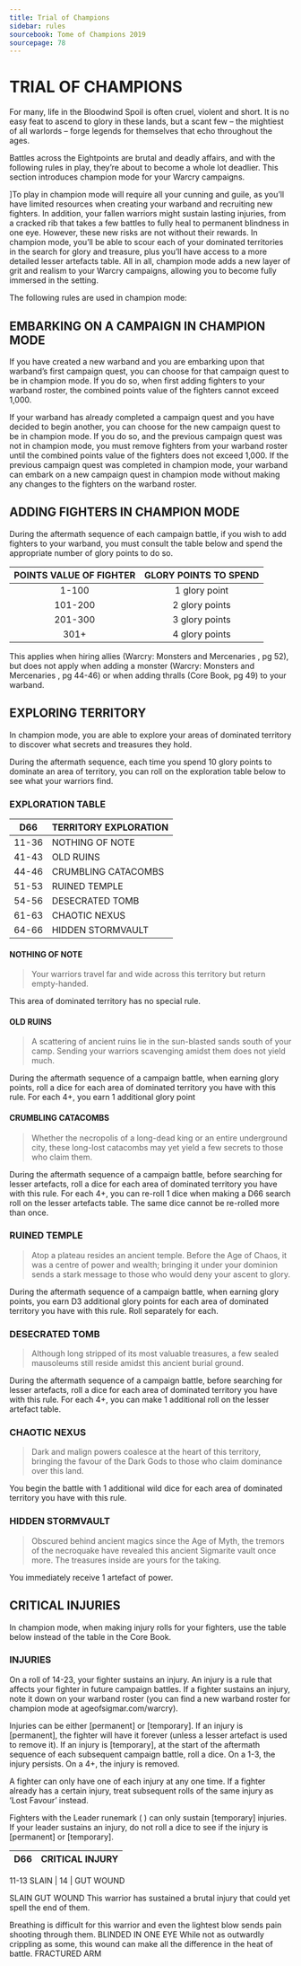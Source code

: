 ```yaml
---
title: Trial of Champions
sidebar: rules
sourcebook: Tome of Champions 2019
sourcepage: 78
---
```


# TRIAL OF CHAMPIONS

For many, life in the Bloodwind Spoil is often cruel, violent and short. It is no easy feat to ascend to glory in these lands, but a scant few – the mightiest of all warlords – forge legends for themselves that echo throughout the ages.

Battles across the Eightpoints are brutal and deadly affairs, and with the following rules in play, they’re about to become a whole lot deadlier. This section introduces champion mode for your Warcry campaigns.

]To play in champion mode will require all your cunning and guile, as you’ll have limited resources when creating your warband and recruiting new fighters. In addition, your fallen warriors might sustain lasting injuries, from a cracked rib that takes a few battles to fully heal to permanent blindness in one eye. However, these new risks are not without their rewards. In champion mode, you’ll be able to scour each of your dominated territories in the search for glory and treasure, plus you’ll have access to a more detailed lesser artefacts table. All in all, champion mode adds a new layer of grit and realism to your Warcry campaigns, allowing you to become fully immersed in the setting.

The following rules are used in champion mode:

## EMBARKING ON A CAMPAIGN IN CHAMPION MODE

If you have created a new warband and you are embarking upon that warband’s first campaign quest, you can choose for that campaign quest to be in champion mode. If you do so, when first adding fighters to your warband roster, the combined points value of the fighters cannot exceed 1,000.

If your warband has already completed a campaign quest and you have decided to begin another, you can choose for the new campaign quest to be in champion mode. If you do so, and the previous campaign quest was not in champion mode, you must remove fighters from your warband roster until the combined points value of the fighters does not exceed 1,000. If the previous campaign quest was completed in champion mode, your warband can embark on a new campaign quest in champion mode without making any changes to the fighters on the warband roster.

## ADDING FIGHTERS IN CHAMPION MODE

During the aftermath sequence of each campaign battle, if you wish to add fighters to your warband, you must consult the table below and spend the appropriate number of glory points to do so.

| POINTS VALUE OF FIGHTER | GLORY POINTS TO SPEND |
| :-: | :-: |
| 1-100 | 1 glory point |
| 101-200 | 2 glory points |
| 201-300 | 3 glory points |
| 301+ | 4 glory points |

This applies when hiring allies (Warcry: Monsters and Mercenaries , pg 52), but does not apply when adding a monster (Warcry: Monsters and Mercenaries , pg 44-46) or when adding thralls (Core Book, pg 49) to your warband.

## EXPLORING TERRITORY

In champion mode, you are able to explore your areas of dominated territory to discover what secrets and treasures they hold.

During the aftermath sequence, each time you spend 10 glory points to dominate an area of territory, you can roll on the exploration table below to see what your warriors find.

### EXPLORATION TABLE

| D66 | TERRITORY EXPLORATION |
| :-: | :- |
| 11-36 | NOTHING OF NOTE |
| 41-43 | OLD RUINS |
| 44-46 | CRUMBLING CATACOMBS |
| 51-53 | RUINED TEMPLE |
| 54-56 | DESECRATED TOMB |
| 61-63 | CHAOTIC NEXUS |
| 64-66 | HIDDEN STORMVAULT |

#### NOTHING OF NOTE

> Your warriors travel far and wide across this territory but return empty-handed.

This area of dominated territory has no special rule.

#### OLD RUINS

> A scattering of ancient ruins lie in the sun-blasted sands south of your camp. Sending your warriors scavenging amidst them does not yield much.

During the aftermath sequence of a campaign battle, when earning glory points, roll a dice for each area of dominated territory you have with this rule. For each 4+, you earn 1 additional glory point
 
#### CRUMBLING CATACOMBS

> Whether the necropolis of a long-dead king or an entire underground city, these long-lost catacombs
may yet yield a few secrets to those who claim them.

During the aftermath sequence of a campaign battle, before searching for lesser artefacts, roll
a dice for each area of dominated territory you have with this rule. For each 4+, you can re-roll 1 dice when making a D66 search roll on the lesser artefacts table. The same dice cannot be re-rolled more than once.

### RUINED TEMPLE

> Atop a plateau resides an ancient temple. Before the Age of Chaos, it was a centre of power and
wealth; bringing it under your dominion sends a stark message to those who would deny your ascent to glory.

During the aftermath sequence of a campaign battle, when earning glory points, you earn
D3 additional glory points for each area of dominated territory you have with this rule. Roll separately for each.

### DESECRATED TOMB

> Although long stripped of its most valuable treasures, a few sealed mausoleums still reside
amidst this ancient burial ground.

During the aftermath sequence of a campaign battle, before searching for lesser artefacts, roll a dice for each area of dominated territory you have with this rule. For each 4+, you can make 1 additional roll on the lesser artefact table.

### CHAOTIC NEXUS

> Dark and malign powers coalesce at the heart of this territory, bringing the favour of the Dark Gods to those who claim dominance over this land.

You begin the battle with 1 additional wild dice for each area of dominated territory you have with this rule.

### HIDDEN STORMVAULT

> Obscured behind ancient magics since the Age of Myth, the tremors of the necroquake have revealed
this ancient Sigmarite vault once more. The treasures inside are yours for the taking.

You immediately receive 1 artefact of power.

## CRITICAL INJURIES

In champion mode, when making injury rolls for your fighters, use the table below instead of the table in the Core Book.

### INJURIES

On a roll of 14-23, your fighter sustains an injury. An injury is a rule that affects your fighter in future campaign battles. If a fighter sustains an injury, note it down on your warband roster (you can find a new warband roster for champion mode at ageofsigmar.com/warcry).

Injuries can be either [permanent] or [temporary]. If an injury is [permanent], the fighter will have it forever (unless a lesser artefact is used to remove it). If an injury is [temporary], at the start of the aftermath sequence of each subsequent campaign battle, roll a dice. On a 1-3, the injury persists. On a 4+, the injury is removed.

A fighter can only have one of each injury at any one time. If a fighter already has a certain injury, treat subsequent rolls of the same injury as ‘Lost Favour’ instead.

Fighters with the Leader runemark ( ) can only sustain [temporary] injuries. If your leader sustains an injury, do not roll a dice to see if the injury is [permanent] or [temporary].

| D66 | CRITICAL INJURY |
| :-: | :- |
11-13 SLAIN
| 14 | GUT WOUND

SLAIN
GUT WOUND
 This warrior has sustained a brutal injury that
could yet spell the end of them.

Breathing is difficult for this warrior and even the lightest blow sends pain shooting through them.
BLINDED IN ONE EYE
While not as outwardly crippling as some, this wound can make all the difference in the heat of battle.
FRACTURED ARM
